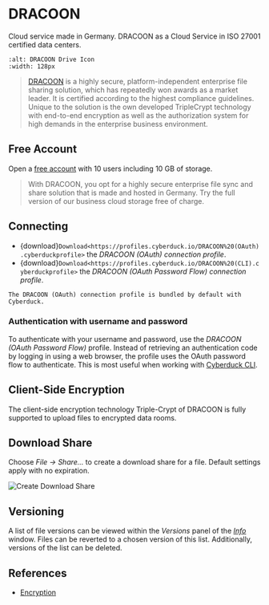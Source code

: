 DRACOON
====

Cloud service made in Germany. DRACOON as a Cloud Service in ISO 27001 certified data centers.

```{image} _images/dracoon.png
:alt: DRACOON Drive Icon
:width: 128px
```

> [DRACOON](https://www.dracoon.com/en/home#) is a highly secure, platform-independent enterprise file sharing solution, which has repeatedly won awards as a market leader. It is certified according to the highest compliance guidelines. Unique to the solution is the own developed TripleCrypt technology with end-to-end encryption as well as the authorization system for high demands in the enterprise business environment.

## Free Account

Open a [free account](https://www.dracoon.com/en/free) with 10 users including 10 GB of storage.

> With DRACOON, you opt for a highly secure enterprise file sync and share solution that is made and hosted in Germany. Try the full version of our business cloud storage free of charge.

## Connecting

- {download}`Download<https://profiles.cyberduck.io/DRACOON%20(OAuth).cyberduckprofile>` the *DRACOON (OAuth) connection profile*.
- {download}`Download<https://profiles.cyberduck.io/DRACOON%20(CLI).cyberduckprofile>` the *DRACOON (OAuth Password Flow) connection profile*.

```{note}
The DRACOON (OAuth) connection profile is bundled by default with Cyberduck.
```

### Authentication with username and password 

To authenticate with your username and password, use the _DRACOON (OAuth Password Flow)_ profile. Instead of retrieving an authentication code by logging in using a web browser, the profile uses the OAuth password flow to authenticate. This is most useful when working with [Cyberduck CLI](https://duck.sh/).

## Client-Side Encryption

The client-side encryption technology Triple-Crypt of DRACOON is fully supported to upload files to encrypted data rooms.

## Download Share

Choose *File → Share…* to create a download share for a file. Default settings apply with no expiration.

![Create Download Share](_images/DRACOON_Download_Share.png)

## Versioning

A list of file versions can be viewed within the *Versions* panel of the *[Info](../cyberduck/info.md)* window. Files can be reverted to a chosen version of this list. Additionally, versions of the list can be deleted.


## References
- [Encryption](https://cloud.support.dracoon.com/hc/en-us/articles/115001832709-Encryption)